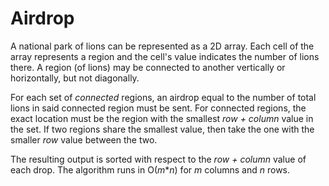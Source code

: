 # Airdrop

A national park of lions can be represented as a 2D array. Each cell of the array represents a region and the cell's value indicates the number of lions there. A region (of lions) may be connected to another vertically or horizontally, but not diagonally.

For each set of *connected* regions, an airdrop equal to the number of total lions in said connected region must be sent. For connected regions, the exact location must be the region with the smallest *row + column* value in the set. If two regions share the smallest value, then take the one with the smaller *row* value between the two.

The resulting output is sorted with respect to the *row + column* value of each drop. The algorithm runs in O(*m*\**n*) for *m* columns and *n* rows.
